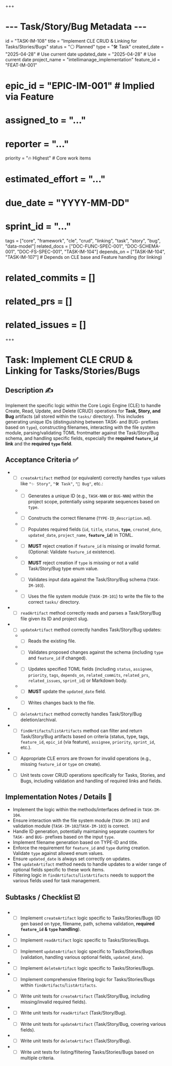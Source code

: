 +++
# --- Task/Story/Bug Metadata ---
id = "TASK-IM-108"
title = "Implement CLE CRUD & Linking for Tasks/Stories/Bugs"
status = "⚪️ Planned"
type = "🛠️ Task"
created_date = "2025-04-28" # Use current date
updated_date = "2025-04-28" # Use current date
project_name = "intellimanage_implementation"
feature_id = "FEAT-IM-001"
# epic_id = "EPIC-IM-001" # Implied via Feature
# assigned_to = "..."
# reporter = "..."
priority = "🔥 Highest" # Core work items
# estimated_effort = "..."
# due_date = "YYYY-MM-DD"
# sprint_id = "..."
tags = ["core", "framework", "cle", "crud", "linking", "task", "story", "bug", "data-model"]
related_docs = ["DOC-FUNC-SPEC-001", "DOC-SCHEMA-001", "DOC-FS-SPEC-001", "TASK-IM-104"]
depends_on = ["TASK-IM-104", "TASK-IM-107"] # Depends on CLE base and Feature handling (for linking)
# related_commits = []
# related_prs = []
# related_issues = []
+++

# Task: Implement CLE CRUD & Linking for Tasks/Stories/Bugs

## Description ✍️

Implement the specific logic within the Core Logic Engine (CLE) to handle Create, Read, Update, and Delete (CRUD) operations for **Task, Story, and Bug** artifacts (all stored within the `tasks/` directory). This includes generating unique IDs (distinguishing between TASK- and BUG- prefixes based on `type`), constructing filenames, interacting with the file system module, parsing/validating TOML frontmatter against the Task/Story/Bug schema, and handling specific fields, especially the **required `feature_id` link** and the **required `type` field**.

## Acceptance Criteria ✅

*   - [ ] `createArtifact` method (or equivalent) correctly handles `type` values like `"✨ Story"`, `"🛠️ Task"`, `"🐞 Bug"`, etc.:
    *   - [ ] Generates a unique ID (e.g., `TASK-NNN` or `BUG-NNN`) within the project scope, potentially using separate sequences based on `type`.
    *   - [ ] Constructs the correct filename (`TYPE-ID_description.md`).
    *   - [ ] Populates required fields (`id`, `title`, `status`, **`type`**, `created_date`, `updated_date`, `project_name`, **`feature_id`**) in TOML.
    *   - [ ] **MUST** reject creation if `feature_id` is missing or invalid format. (Optional: Validate `feature_id` existence).
    *   - [ ] **MUST** reject creation if `type` is missing or not a valid Task/Story/Bug type enum value.
    *   - [ ] Validates input data against the Task/Story/Bug schema (`TASK-IM-103`).
    *   - [ ] Uses the file system module (`TASK-IM-101`) to write the file to the correct `tasks/` directory.
*   - [ ] `readArtifact` method correctly reads and parses a Task/Story/Bug file given its ID and project slug.
*   - [ ] `updateArtifact` method correctly handles Task/Story/Bug updates:
    *   - [ ] Reads the existing file.
    *   - [ ] Validates proposed changes against the schema (including `type` and `feature_id` if changed).
    *   - [ ] Updates specified TOML fields (including `status`, `assignee`, `priority`, `tags`, `depends_on`, `related_commits`, `related_prs`, `related_issues`, `sprint_id`) or Markdown body.
    *   - [ ] **MUST** update the `updated_date` field.
    *   - [ ] Writes changes back to the file.
*   - [ ] `deleteArtifact` method correctly handles Task/Story/Bug deletion/archival.
*   - [ ] `findArtifacts`/`listArtifacts` method can filter and return Task/Story/Bug artifacts based on criteria (status, type, tags, `feature_id`, `epic_id` (via feature), `assignee`, `priority`, `sprint_id`, etc.).
*   - [ ] Appropriate CLE errors are thrown for invalid operations (e.g., missing `feature_id` or `type` on create).
*   - [ ] Unit tests cover CRUD operations specifically for Tasks, Stories, and Bugs, including validation and handling of required links and fields.

## Implementation Notes / Details 📝

*   Implement the logic within the methods/interfaces defined in `TASK-IM-104`.
*   Ensure interaction with the file system module (`TASK-IM-101`) and validation module (`TASK-IM-102`/`TASK-IM-103`) is correct.
*   Handle ID generation, potentially maintaining separate counters for `TASK-` and `BUG-` prefixes based on the input `type`.
*   Implement filename generation based on TYPE-ID and title.
*   Enforce the requirement for `feature_id` and `type` during creation. Validate `type` against allowed enum values.
*   Ensure `updated_date` is always set correctly on updates.
*   The `updateArtifact` method needs to handle updates to a wider range of optional fields specific to these work items.
*   Filtering logic in `findArtifacts`/`listArtifacts` needs to support the various fields used for task management.

## Subtasks / Checklist ☑️

*   - [ ] Implement `createArtifact` logic specific to Tasks/Stories/Bugs (ID gen based on type, filename, path, schema validation, **required `feature_id` & `type` handling**).
*   - [ ] Implement `readArtifact` logic specific to Tasks/Stories/Bugs.
*   - [ ] Implement `updateArtifact` logic specific to Tasks/Stories/Bugs (validation, handling various optional fields, `updated_date`).
*   - [ ] Implement `deleteArtifact` logic specific to Tasks/Stories/Bugs.
*   - [ ] Implement comprehensive filtering logic for Tasks/Stories/Bugs within `findArtifacts`/`listArtifacts`.
*   - [ ] Write unit tests for `createArtifact` (Task/Story/Bug, including missing/invalid required fields).
*   - [ ] Write unit tests for `readArtifact` (Task/Story/Bug).
*   - [ ] Write unit tests for `updateArtifact` (Task/Story/Bug, covering various fields).
*   - [ ] Write unit tests for `deleteArtifact` (Task/Story/Bug).
*   - [ ] Write unit tests for listing/filtering Tasks/Stories/Bugs based on multiple criteria.

